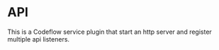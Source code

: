 # API

This is a Codeflow service plugin that start an http server and register multiple api listeners.
